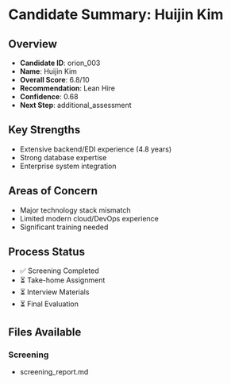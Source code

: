 # Candidate Summary: Huijin Kim

## Overview
- **Candidate ID**: orion_003
- **Name**: Huijin Kim
- **Overall Score**: 6.8/10
- **Recommendation**: Lean Hire
- **Confidence**: 0.68
- **Next Step**: additional_assessment

## Key Strengths
- Extensive backend/EDI experience (4.8 years)
- Strong database expertise
- Enterprise system integration

## Areas of Concern
- Major technology stack mismatch
- Limited modern cloud/DevOps experience
- Significant training needed

## Process Status
- ✅ Screening Completed
- ⏳ Take-home Assignment
- ⏳ Interview Materials
- ⏳ Final Evaluation

## Files Available

### Screening
- screening_report.md
